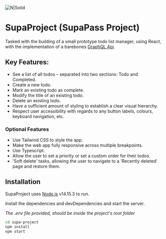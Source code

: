 ![N|Solid](https://user-images.githubusercontent.com/23691843/137079586-d91ae772-08c3-45f3-b675-e871d170510a.png)
# SupaProject (SupaPass Project)
Tasked with the building of a small prototype todo list manager, using React, with the implementation of a barebones [GraphQL Api](https://supado.herokuapp.com/console/).

## Key Features:
- See a list of all todos – separated into two sections: Todo and Completed.
- Create a new todo.
- Mark an existing todo as complete.
- Modify the title of an existing todo.
- Delete an existing todo.
- Have a sufficient amount of styling to establish a clear visual hierarchy.
- Respect user accessibility with regards to any button labels, colours, keyboard navigation, etc.

### Optional Features

- Use Tailwind CSS to style the app.
- Make the web app fully responsive across multiple breakpoints.
- Use Typescript.
- Allow the user to set a priority or set a custom order for their todos.
- 'Soft delete' tasks, allowing the user to navigate to a 'Recently deleted' page and restore them.


## Installation

SupaProject uses [Node.js](https://nodejs.org/) v14.15.3 to run.

Install the dependencies and devDependencies and start the server.

*The .env file provided, should be inside the project's root folder*

```sh
cd supa-project
npm install
npm start
```


